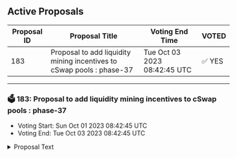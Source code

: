 ## Active Proposals

| Proposal ID | Proposal Title | Voting End Time | VOTED |
|-------------|----------------|-----------------|-------|
| 183 | Proposal to add liquidity mining incentives to cSwap pools : phase-37 | Tue Oct 03 2023 08:42:45 UTC | ✅ YES |

---

### 🗳 183: Proposal to add liquidity mining incentives to cSwap pools : phase-37
- Voting Start: Sun Oct 01 2023 08:42:45 UTC
- Voting End: Tue Oct 03 2023 08:42:45 UTC

<details>
<summary>Proposal Text</summary>
 
**Summary:**
 This is an on-chain proposal to add the incentives to cSwap pools. We opened the discussion to the community on our forum to add the liquidity incentives for phase-37 on cSwap DEX by allocating 96,000 CMDX for an extended period of 14 days - to be distributed per the model for liquidity rewards. 

The pools would be incentivised as per the discussion on the forum. 

**Detailed Forum discussion about the incentive distribution:**
 [https://forum.comdex.one/t/38-weekly-liquidity-mining-incentives-for-cswap-pools-phase-37/996](https://forum.comdex.one/t/38-weekly-liquidity-mining-incentives-for-cswap-pools-phase-37/996) 

 Token distribution wallet: comdex1tpmujzqsm5t7tznwtr2g2a4v7jyyyhg5zuphs7 

 Gauge creation wallet: comdex1y56syt6xra68shwp84zepcyatv5ptrp4jmfgzy 
**Vote:** 
 - By voting YES, you agree that incentives should be allocated in the following manner as described in this proposal. 
 - By voting NO, you signal that incentives should not be distributed as described in the proposal. 
 - By voting ABSTAIN, you formally decline to vote either for or against the proposal.
 - By voting, NOWITHVETO expresses that you strongly disagree and would like to see depositors penalised by revocation of their proposal deposit and contribute towards an automatic 1/3 veto threshold.
</details>
